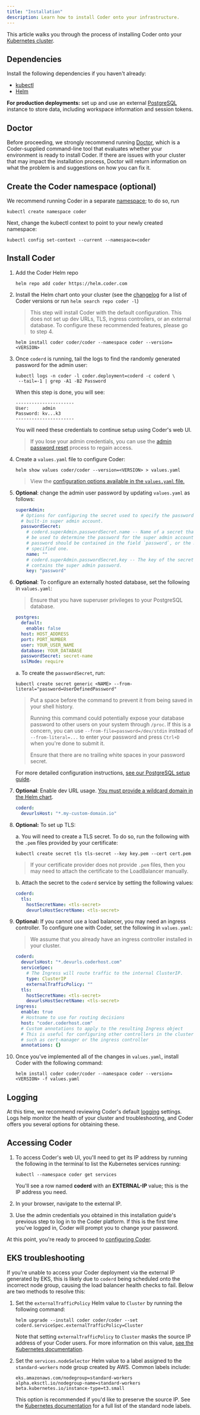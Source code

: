 ```yaml
---
title: "Installation"
description: Learn how to install Coder onto your infrastructure.
---
```


This article walks you through the process of installing Coder onto your
[Kubernetes cluster](kubernetes/index.md).

## Dependencies

Install the following dependencies if you haven't already:

- [kubectl](https://kubernetes.io/docs/tasks/tools/install-kubectl/)
- [Helm](https://helm.sh/docs/intro/install/)

**For production deployments:** set up and use an external
[PostgreSQL](https://www.postgresql.org/docs/12/admin.html) instance to store
data, including workspace information and session tokens.

## Doctor

Before proceeding, we strongly recommend running
[Doctor](https://github.com/coder/coder-doctor), which is a Coder-supplied
command-line tool that evaluates whether your environment is ready to install
Coder. If there are issues with your cluster that may impact the installation
process, Doctor will return information on what the problem is and suggestions
on how you can fix it.

## Create the Coder namespace (optional)

We recommend running Coder in a separate
[namespace](https://kubernetes.io/docs/concepts/overview/working-with-objects/namespaces/);
to do so, run

```console
kubectl create namespace coder
```

Next, change the kubectl context to point to your newly created namespace:

```console
kubectl config set-context --current --namespace=coder
```

## Install Coder

1. Add the Coder Helm repo

   ```console
   helm repo add coder https://helm.coder.com
   ```

1. Install the Helm chart onto your cluster (see the
   [changelog](../changelog/index.md) for a list of Coder versions or run
   `helm search repo coder -l`)

   > This step will install Coder with the default configuration. This does not set
   > up dev URLs, TLS, ingress controllers, or an external database. To configure
   > these recommended features, please go to step 4.

   ```console
   helm install coder coder/coder --namespace coder --version=<VERSION>
   ```

1. Once `coderd` is running, tail the logs to find the randomly generated
   password for the admin user:

   ```console
   kubectl logs -n coder -l coder.deployment=coderd -c coderd \
    --tail=-1 | grep -A1 -B2 Password
   ```

   When this step is done, you will see:

   ```text
   ----------------------
   User:     admin
   Password: kv...k3
   ----------------------
   ```

   You will need these credentials to continue setup using Coder's web UI.

   > If you lose your admin credentials, you can use the
   > [admin password reset](../admin/access-control/users/password-reset.md#resetting-the-site-admin-password)
   > process to regain access.

1. Create a `values.yaml` file to configure Coder:

   ```console
   helm show values coder/coder --version=<VERSION> > values.yaml
   ```

   > View the
   > [configuration options available in the `values.yaml` file.](https://github.com/coder/enterprise-helm#values)

1. **Optional**: change the admin user password by updating `values.yaml` as
   follows:

   ```yaml
   superAdmin:
     # Options for configuring the secret used to specify the password for the
     # built-in super admin account.
     passwordSecret:
       # coderd.superAdmin.passwordSecret.name -- Name of a secret that should
       # be used to determine the password for the super admin account. The
       # password should be contained in the field `password`, or the manually
       # specified one.
       name: ""
       # coderd.superAdmin.passwordSecret.key -- The key of the secret that
       # contains the super admin password.
       key: "password"
   ```

1. **Optional**: To configure an externally hosted database, set the following
   in `values.yaml`:

   > Ensure that you have superuser privileges to your PostgreSQL database.

   ```yaml
   postgres:
     default:
       enable: false
     host: HOST_ADDRESS
     port: PORT_NUMBER
     user: YOUR_USER_NAME
     database: YOUR_DATABASE
     passwordSecret: secret-name
     sslMode: require
   ```

   a. To create the `passwordSecret`, run:

   ```console
   kubectl create secret generic <NAME> --from-literal="password=UserDefinedPassword"
   ```

   > Put a space before the command to prevent it from being saved in your shell
   > history.
   >
   > Running this command could potentially expose your database password to other
   > users on your system through `/proc`. If this is a concern, you can use
   > `--from-file=password=/dev/stdin` instead of `--from-literal=...` to enter
   > your password and press `Ctrl+D` when you're done to submit it.
   >
   > Ensure that there are no trailing white spaces in your password secret.

   For more detailed configuration instructions,
   [see our PostgreSQL setup guide](../guides/deployments/postgres.md).

1. **Optional**: Enable dev URL usage.
   [You must provide a wildcard domain in the Helm chart](../admin/devurls.md).

   ```yaml
   coderd:
     devurlsHost: "*.my-custom-domain.io"
   ```

1. **Optional:** To set up TLS:

   a. You will need to create a TLS secret. To do so, run the following with the
   `.pem` files provided by your certificate:

   ```console
   kubectl create secret tls tls-secret --key key.pem --cert cert.pem
   ```

   > If your certificate provider does not provide `.pem` files, then you may
   > need to attach the certificate to the LoadBalancer manually.

   b. Attach the secret to the `coderd` service by setting the following values:

   ```yaml
   coderd:
     tls:
       hostSecretName: <tls-secret>
       devurlsHostSecretName: <tls-secret>
   ```

1. **Optional:** If you cannot use a load balancer, you may need an ingress
   controller. To configure one with Coder, set the following in `values.yaml`:

   > We assume that you already have an ingress controller installed in your
   > cluster.

   ```yaml
   coderd:
     devurlsHost: "*.devurls.coderhost.com"
     serviceSpec:
       # The Ingress will route traffic to the internal ClusterIP.
       type: ClusterIP
       externalTrafficPolicy: ""
     tls:
       hostSecretName: <tls-secret>
       devurlsHostSecretName: <tls-secret>
   ingress:
     enable: true
     # Hostname to use for routing decisions
     host: "coder.coderhost.com"
     # Custom annotations to apply to the resulting Ingress object
     # This is useful for configuring other controllers in the cluster
     # such as cert-manager or the ingress controller
     annotations: {}
   ```

1. Once you've implemented all of the changes in `values.yaml`, install Coder
   with the following command:

   ```console
   helm install coder coder/coder --namespace coder --version=<VERSION> -f values.yaml
   ```

## Logging

At this time, we recommend reviewing Coder's default
[logging](../guides/admin/logging.md) settings. Logs help monitor the health of
your cluster and troubleshooting, and Coder offers you several options for
obtaining these.

## Accessing Coder

1. To access Coder's web UI, you'll need to get its IP address by running the
   following in the terminal to list the Kubernetes services running:

   ```console
   kubectl --namespace coder get services
   ```

   You'll see a row named **coderd** with an **EXTERNAL-IP** value; this is the
   IP address you need.

1. In your browser, navigate to the external IP.

1. Use the admin credentials you obtained in this installation guide's previous
   step to log in to the Coder platform. If this is the first time you've logged
   in, Coder will prompt you to change your password.

At this point, you're ready to proceed to [configuring Coder](configuration.md).

## EKS troubleshooting

If you're unable to access your Coder deployment via the external IP generated
by EKS, this is likely due to `coderd` being scheduled onto the incorrect node
group, causing the load balancer health checks to fail. Below are two methods to
resolve this:

1. Set the `externalTrafficPolicy` Helm value to `Cluster` by running the
   following command:

   ```console
   helm upgrade --install coder coder/coder --set coderd.serviceSpec.externalTrafficPolicy=Cluster
   ```

   Note that setting `externalTrafficPolicy` to `Cluster` masks the source IP
   address of your Coder users. For more information on this value,
   [see the Kubernetes documentation](https://kubernetes.io/docs/tasks/access-application-cluster/create-external-load-balancer/#preserving-the-client-source-ip).

1. Set the `services.nodeSelector` Helm value to a label assigned to the
   `standard-workers` node group created by AWS. Common labels include:

   ```console
   eks.amazonaws.com/nodegroup=standard-workers
   alpha.eksctl.io/nodegroup-name=standard-workers
   beta.kubernetes.io/instance-type=t3.small
   ```

   This option is recommended if you'd like to preserve the source IP. See the
   [Kubernetes documentation](https://kubernetes.io/docs/reference/labels-annotations-taints/)
   for a full list of the standard node labels.
